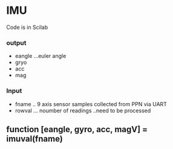 # IMU
Code is in Scilab

 ### output
 <ul>
  <li>  eangle  ...euler  angle </li>
   <li> gryo  </li>
   <li> acc  </li>
   <li> mag </li>
  </ul>
  

###  Input

 <ul>
  <li>  fname ..  9 axis sensor samples collected from PPN via UART  </li>
   <li> rowval ... noumber of readings ..need to be processed </li>
  </ul>
      
      
  ##  function [eangle, gyro, acc, magV] = imuval(fname)
